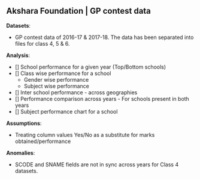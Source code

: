 
## Akshara Foundation | GP contest data 

__Datasets__: 

- GP contest data of 2016-17 & 2017-18. The data has been separated into files for class 4, 5 & 6.

__Analysis__:

- [] School performance for a given year (Top/Bottom schools)
- [] Class wise performance for a school
  - Gender wise performance
  - Subject wise performance
- [] Inter school performance - across geographies
- [] Performance comparison across years - For schools present in both years
- [] Subject performance chart for a school

__Assumptions__:

- Treating column values Yes/No as a substitute for marks obtained/performance

__Anomalies__:

- SCODE and SNAME fields are not in sync across years for Class 4 datasets. 

